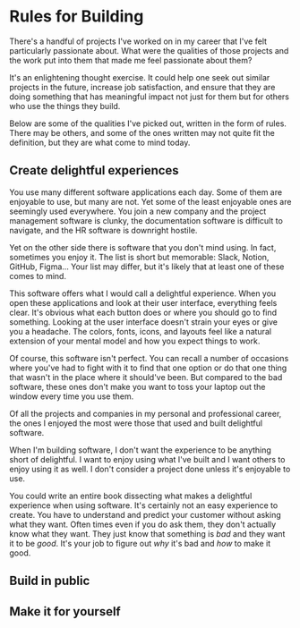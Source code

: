 # Rules for Building

There's a handful of projects I've worked on in my career that I've felt particularly passionate about. What were the qualities of those projects and the work put into them that made me feel passionate about them?

It's an enlightening thought exercise. It could help one seek out similar projects in the future, increase job satisfaction, and ensure that they are doing something that has meaningful impact not just for them but for others who use the things they build.

Below are some of the qualities I've picked out, written in the form of rules. There may be others, and some of the ones written may not quite fit the definition, but they are what come to mind today.

## Create delightful experiences

You use many different software applications each day. Some of them are enjoyable to use, but many are not. Yet some of the least enjoyable ones are seemingly used everywhere. You join a new company and the project management software is clunky, the documentation software is difficult to navigate, and the HR software is downright hostile.

Yet on the other side there is software that you don't mind using. In fact, sometimes you enjoy it. The list is short but memorable: Slack, Notion, GitHub, Figma... Your list may differ, but it's likely that at least one of these comes to mind.

This software offers what I would call a delightful experience. When you open these applications and look at their user interface, everything feels clear. It's obvious what each button does or where you should go to find something. Looking at the user interface doesn't strain your eyes or give you a headache. The colors, fonts, icons, and layouts feel like a natural extension of your mental model and how you expect things to work.

Of course, this software isn't perfect. You can recall a number of occasions where you've had to fight with it to find that one option or do that one thing that wasn't in the place where it should've been. But compared to the bad software, these ones don't make you want to toss your laptop out the window every time you use them.

Of all the projects and companies in my personal and professional career, the ones I enjoyed the most were those that used and built delightful software.

When I'm building software, I don't want the experience to be anything short of delightful. I want to enjoy using what I've built and I want others to enjoy using it as well. I don't consider a project done unless it's enjoyable to use.

You could write an entire book dissecting what makes a delightful experience when using software. It's certainly not an easy experience to create. You have to understand and predict your customer without asking what they want. Often times even if you do ask them, they don't actually know what they want. They just know that something is _bad_ and they want it to be _good_. It's your job to figure out _why_ it's bad and _how_ to make it good.

## Build in public

## Make it for yourself